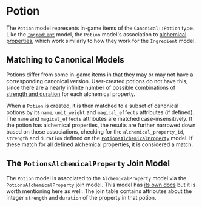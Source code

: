 # Potion

The `Potion` model represents in-game items of the `Canonical::Potion` type. Like the [`Ingredient`](/docs/in_game_items/ingredient.md) model, the `Potion` model's association to [alchemical properties](/docs/canonical_models/canonical-ingredient.md#accessing-alchemical-properties), which work similarly to how they work for the `Ingredient` model.

## Matching to Canonical Models

Potions differ from some in-game items in that they may or may not have a corresponding canonical version. User-created potions do not have this, since there are a nearly infinite number of possible combinations of [strength and duration](/docs/in_game_items/potions-alchemical-property.md) for each alchemical property.

When a `Potion` is created, it is then matched to a subset of canonical potions by its `name`, `unit_weight` and `magical_effects` attributes (if defined). The `name` and `magical_effects` attributes are matched case-insensitively. If the potion has alchemical properties, the results are further narrowed down based on those associations, checking for the `alchemical_property_id`, `strength` and `duration` defined on the [`PotionsAlchemicalProperty`](/docs/in_game_items/potions-alchemical-property.md) model. If these match for all defined alchemical properties, it is considered a match.

## The `PotionsAlchemicalProperty` Join Model

The `Potion` model is associated to the `AlchemicalProperty` model via the `PotionsAlchemicalProperty` join model. This model has [its own docs](/docs/in_game_items/potions-alchemical-property.md) but it is worth mentioning here as well. The join table contains attributes about the integer `strength` and `duration` of the property in that potion.
